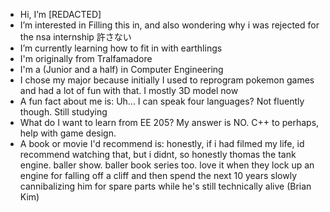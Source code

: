 - Hi, I’m [REDACTED] 
- I’m interested in Filling this in, and also wondering why i was rejected for the nsa internship 許さない
- I’m currently learning how to fit in with earthlings
- I'm originally from Tralfamadore
- I'm a (Junior and a half) in Computer Engineering
- I chose my major because initially I used to reprogram pokemon games and had a lot of fun with that. I mostly 3D model now
- A fun fact about me is:  Uh... I can speak four languages? Not fluently though. Still studying
- What do I want to learn from EE 205?  My answer is NO.    C++ to perhaps, help with game design.
- A book or movie I'd recommend is:  honestly, if i had filmed my life, id recommend watching that, but i didnt, so honestly thomas the tank engine. baller show. baller book series too.
love it when they lock up an engine for falling off a cliff and then spend the next 10 years slowly cannibalizing him for spare parts while he's still technically alive
(Brian Kim)
